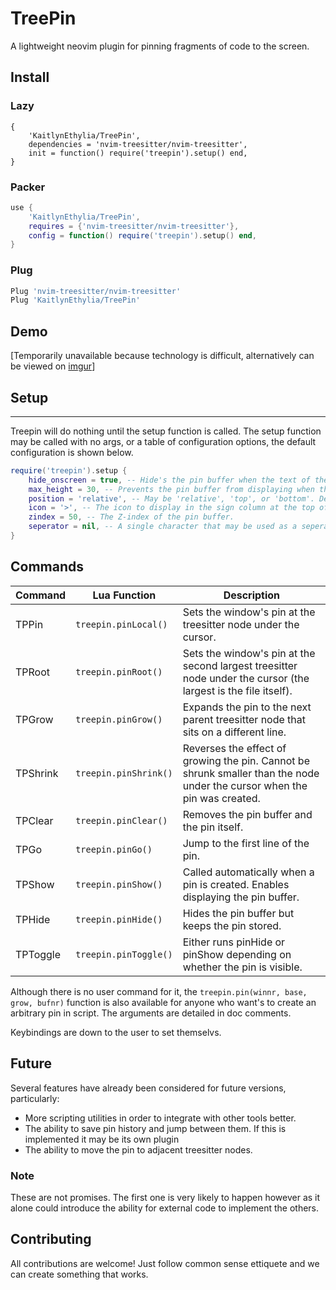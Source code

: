 # TreePin
A lightweight neovim plugin for pinning fragments of code to
the screen.

## Install
### Lazy
```
{
	'KaitlynEthylia/TreePin',
	dependencies = 'nvim-treesitter/nvim-treesitter',
	init = function() require('treepin').setup() end,
}
```

### Packer
```lua
use {
	'KaitlynEthylia/TreePin',
	requires = {'nvim-treesitter/nvim-treesitter'},
	config = function() require('treepin').setup() end,
}
```

### Plug
```lua
Plug 'nvim-treesitter/nvim-treesitter'
Plug 'KaitlynEthylia/TreePin'
```

## Demo
[Temporarily unavailable because technology is difficult, alternatively can be viewed on [imgur](https://i.imgur.com/aLNgm5D.mp4)]

## Setup

---
Treepin will do nothing until the setup function is called.
The setup function may be called with no args, or a table
of configuration options, the default configuration is
shown below.

```lua
require('treepin').setup {
	hide_onscreen = true, -- Hide's the pin buffer when the text of the pin is visible.
	max_height = 30, -- Prevents the pin buffer from displaying when the pin is larger than x lines.
	position = 'relative', -- May be 'relative', 'top', or 'bottom'. Determines the position of the pin buffer within the window.
	icon = '>', -- The icon to display in the sign column at the top of the pin. Set to nil to prevent the sign column being used.
	zindex = 50, -- The Z-index of the pin buffer.
	seperator = nil, -- A single character that may be used as a seperator between the editing buffer and the pin buffer.
}
```

## Commands
| Command | Lua Function | Description |
| ------- | ------------ | ----------- |
| TPPin | `treepin.pinLocal()` | Sets the window's pin at the treesitter node under the cursor. |
| TPRoot | `treepin.pinRoot()` | Sets the window's pin at the second largest treesitter node under the cursor (the largest is the file itself). |
| TPGrow | `treepin.pinGrow()` | Expands the pin to the next parent treesitter node that sits on a different line. |
| TPShrink | `treepin.pinShrink()` | Reverses the effect of growing the pin. Cannot be shrunk smaller than the node under the cursor when the pin was created. |
| TPClear | `treepin.pinClear()` | Removes the pin buffer and the pin itself. |
| TPGo | `treepin.pinGo()` | Jump to the first line of the pin. |
| TPShow | `treepin.pinShow()` | Called automatically when a pin is created. Enables displaying the pin buffer. |
| TPHide | `treepin.pinHide()` | Hides the pin buffer but keeps the pin stored. |
| TPToggle | `treepin.pinToggle()` | Either runs pinHide or pinShow depending on whether the pin is visible. |

Although there is no user command for it, the
`treepin.pin(winnr, base, grow, bufnr)` function is also
available for anyone who want's to create an arbitrary pin
in script. The arguments are detailed in doc comments.

Keybindings are down to the user to set themselvs.

## Future

Several features have already been considered for future
versions, particularly:

 - More scripting utilities in order to integrate with
 other tools better.
 - The ability to save pin history and jump between them.
 If this is implemented it may be its own plugin
 - The ability to move the pin to adjacent treesitter nodes.

### Note
These are not promises. The first one is very
likely to happen however as it alone could introduce the
ability for external code to implement the others.

## Contributing
All contributions are welcome! Just follow common sense
ettiquete and we can create something that works.
